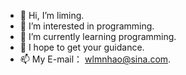- 👋 Hi, I’m liming.
- 👀 I’m interested in programming.
- 🌱 I’m currently learning programming.
- 💞️ I hope to get your guidance.
- 📫 My E-mail： wlmnhao@sina.com.

<!---
wlmnhao123/wlmnhao123 is a ✨ special ✨ repository because its `README.md` (this file) appears on your GitHub profile.
You can click the Preview link to take a look at your changes.
--->
